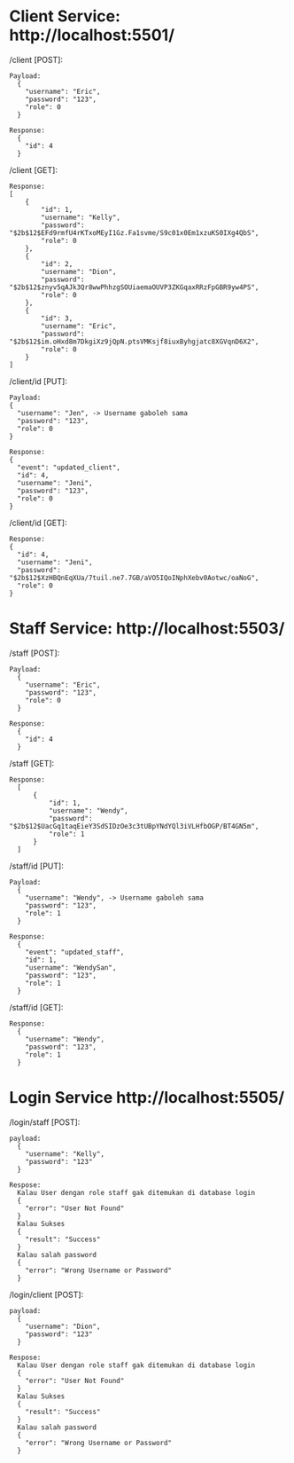 # Client Service: http://localhost:5501/

  /client [POST]:
  
    Payload:
      {
        "username": "Eric",
        "password": "123",
        "role": 0
      }
    
    Response:
      {
        "id": 4
      }
      
  /client [GET]:
  
    Response:
    [
        {
            "id": 1,
            "username": "Kelly",
            "password": "$2b$12$EFd9rmfU4rKTxoMEyI1Gz.Fa1svme/S9c01x0Em1xzuKS0IXg4QbS",
            "role": 0
        },
        {
            "id": 2,
            "username": "Dion",
            "password": "$2b$12$znyv5qAJk3Qr8wwPhhzgSOUiaemaOUVP3ZKGqaxRRzFpGBR9yw4PS",
            "role": 0
        },
        {
            "id": 3,
            "username": "Eric",
            "password": "$2b$12$im.oHxd8m7DkgiXz9jQpN.ptsVMKsjf8iuxByhgjatc8XGVqnD6X2",
            "role": 0
        }
    ]
    
  /client/id [PUT]:
  
    Payload:
    {
      "username": "Jen", -> Username gaboleh sama
      "password": "123",
      "role": 0
    }
    
    Response:
    {
      "event": "updated_client",
      "id": 4,
      "username": "Jeni",
      "password": "123",
      "role": 0
    }
  
  /client/id [GET]:
  
    Response:
    {
      "id": 4,
      "username": "Jeni",
      "password": "$2b$12$XzHBQnEqXUa/7tuil.ne7.7GB/aVO5IQoINphXebv0Aotwc/oaNoG",
      "role": 0
    }


# Staff Service: http://localhost:5503/

  /staff [POST]:
  
    Payload:
      {
        "username": "Eric",
        "password": "123",
        "role": 0
      }
    
    Response:
      {
        "id": 4
      }
      
  /staff [GET]:
  
    Response:
      [
          {
              "id": 1,
              "username": "Wendy",
              "password": "$2b$12$UacGq1taqEieY3SdSIDzOe3c3tUBpYNdYQl3iVLHfbOGP/BT4GN5m",
              "role": 1
          }
      ]
    
  /staff/id [PUT]:
  
    Payload:
      {
        "username": "Wendy", -> Username gaboleh sama
        "password": "123",
        "role": 1
      }
    
    Response:
      {
        "event": "updated_staff",
        "id": 1,
        "username": "WendySan",
        "password": "123",
        "role": 1
      }
  
  /staff/id [GET]:
    
    Response:
      {
        "username": "Wendy",
        "password": "123",
        "role": 1
      }


# Login Service http://localhost:5505/

  /login/staff [POST]:

    payload:
      {
        "username": "Kelly",
        "password": "123"
      }
      
    Respose:
      Kalau User dengan role staff gak ditemukan di database login
      {
        "error": "User Not Found"
      }
      Kalau Sukses
      {
        "result": "Success"
      }
      Kalau salah password
      {
        "error": "Wrong Username or Password"
      }


  /login/client [POST]:

    payload:
      {
        "username": "Dion",
        "password": "123"
      }
      
    Respose:
      Kalau User dengan role staff gak ditemukan di database login
      {
        "error": "User Not Found"
      }
      Kalau Sukses
      {
        "result": "Success"
      }
      Kalau salah password
      {
        "error": "Wrong Username or Password"
      }
      
